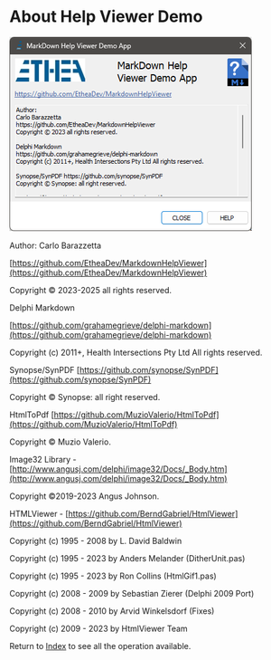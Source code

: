 ﻿# About Help Viewer Demo

![About Form](AboutForm.png)

Author:
Carlo Barazzetta

[https://github.com/EtheaDev/MarkdownHelpViewer](https://github.com/EtheaDev/MarkdownHelpViewer)

Copyright © 2023-2025 all rights reserved.

Delphi Markdown

[https://github.com/grahamegrieve/delphi-markdown](https://github.com/grahamegrieve/delphi-markdown)

Copyright (c) 2011+, Health Intersections Pty Ltd All rights reserved.

Synopse/SynPDF [https://github.com/synopse/SynPDF](https://github.com/synopse/SynPDF)

Copyright © Synopse: all right reserved.

HtmlToPdf [https://github.com/MuzioValerio/HtmlToPdf](https://github.com/MuzioValerio/HtmlToPdf)

Copyright © Muzio Valerio.

Image32 Library - [http://www.angusj.com/delphi/image32/Docs/_Body.htm](http://www.angusj.com/delphi/image32/Docs/_Body.htm)

Copyright ©2019-2023 Angus Johnson.

HTMLViewer - [https://github.com/BerndGabriel/HtmlViewer](https://github.com/BerndGabriel/HtmlViewer)

Copyright (c) 1995 - 2008 by L. David Baldwin

Copyright (c) 1995 - 2023 by Anders Melander (DitherUnit.pas)

Copyright (c) 1995 - 2023 by Ron Collins (HtmlGif1.pas)

Copyright (c) 2008 - 2009 by Sebastian Zierer (Delphi 2009 Port)

Copyright (c) 2008 - 2010 by Arvid Winkelsdorf (Fixes)

Copyright (c) 2009 - 2023 by HtmlViewer Team

Return to [Index](Index.md) to see all the operation available.
